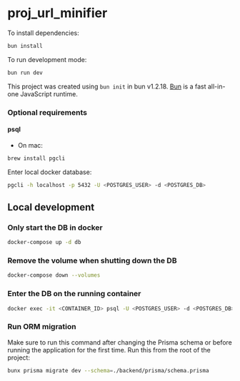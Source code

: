 # proj_url_minifier

To install dependencies:

```bash
bun install
```

To run development mode:

```bash
bun run dev
```

This project was created using `bun init` in bun v1.2.18. [Bun](https://bun.sh) is a fast all-in-one JavaScript runtime.


### Optional requirements
#### psql
- On mac:
```bash
brew install pgcli
```

Enter local docker database:
```bash
pgcli -h localhost -p 5432 -U <POSTGRES_USER> -d <POSTGRES_DB>
```


## Local development
### Only start the DB in docker

```bash
docker-compose up -d db
```

### Remove the volume when shutting down the DB

```bash
docker-compose down --volumes
```

### Enter the DB on the running container

```bash
docker exec -it <CONTAINER_ID> psql -U <POSTGRES_USER> -d <POSTGRES_DB>
```

### Run ORM migration
Make sure to run this command after changing the Prisma schema or before running the application for the first time.
Run this from the root of the project:
```bash
bunx prisma migrate dev --schema=./backend/prisma/schema.prisma
```

